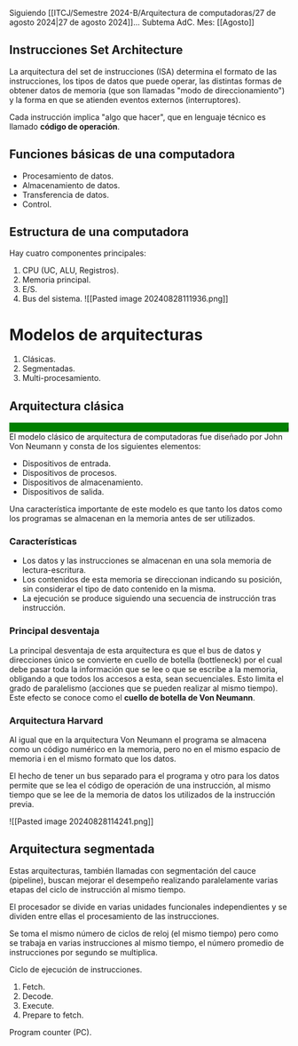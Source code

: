 Siguiendo [[ITCJ/Semestre 2024-B/Arquitectura de computadoras/27 de agosto 2024|27 de agosto 2024]]... 
Subtema AdC.
Mes: [[Agosto]]
## Instrucciones Set Architecture
La arquitectura del set de instrucciones (ISA) determina el formato de las instrucciones, los tipos de datos que puede operar, las distintas formas de obtener datos de memoria (que son llamadas "modo de direccionamiento") y la forma en que se atienden eventos externos (interruptores).

Cada instrucción implica "algo que hacer", que en lenguaje técnico es llamado **código de operación**.

## Funciones básicas de una computadora
- Procesamiento de datos.
- Almacenamiento de datos.
- Transferencia de datos.
- Control.

## Estructura de una computadora
Hay cuatro componentes principales:
1. CPU (UC, ALU, Registros).
2. Memoria principal.
3. E/S.
4. Bus del sistema.
![[Pasted image 20240828111936.png]]

# Modelos de arquitecturas
1. Clásicas.
2. Segmentadas.
3. Multi-procesamiento.

## Arquitectura clásica
<marquee
		 bgcolor="green"
		 direction="left"
		 ><b>Arquitectura Princeton / Mauchly-Eckert (Von Neumann)</b>-> Modelo de programa almacenado.
</marquee>
El modelo clásico de arquitectura de computadoras fue diseñado por John Von Neumann y consta de los siguientes elementos:
- Dispositivos de entrada.
- Dispositivos de procesos.
- Dispositivos de almacenamiento.
- Dispositivos de salida.

Una característica importante de este modelo es que tanto los datos como los programas se almacenan en la memoria antes de ser utilizados.

### Características
- Los datos y las instrucciones se almacenan en una sola memoria de lectura-escritura.
- Los contenidos de esta memoria se direccionan indicando su posición, sin considerar el tipo de dato contenido en la misma.
- La ejecución se produce siguiendo una secuencia de instrucción tras instrucción.

### Principal desventaja
La principal desventaja de esta arquitectura es que el bus de datos y direcciones único se convierte en cuello de botella (bottleneck) por el cual debe pasar toda la información que se lee o que se escribe a la memoria, obligando a que todos los accesos a esta, sean secuenciales. Esto limita el grado de paralelismo (acciones que se pueden realizar al mismo tiempo). Este efecto se conoce como el **cuello de botella de Von Neumann**.

### Arquitectura Harvard
Al igual que en la arquitectura Von Neumann el programa se almacena como un código numérico en la memoria, pero no en el mismo espacio de memoria i en el mismo formato que los datos.

El hecho de tener un bus separado para el programa y otro para los datos permite que se lea el código de operación de una instrucción, al mismo tiempo que se lee de la memoria de datos los utilizados de la instrucción previa.

![[Pasted image 20240828114241.png]]

## Arquitectura segmentada
Estas arquitecturas, también llamadas con segmentación del cauce (pipeline), buscan mejorar el desempeño realizando paralelamente varias etapas del ciclo de instrucción al mismo tiempo.

El procesador se divide en varias unidades funcionales independientes y se dividen entre ellas el procesamiento de las instrucciones.

Se toma el mismo número de ciclos de reloj (el mismo tiempo) pero como se trabaja en varias instrucciones al mismo tiempo, el número promedio de instrucciones por segundo se multiplica.

Ciclo de ejecución de instrucciones.
1. Fetch.
2. Decode.
3. Execute.
4. Prepare to fetch.

Program counter (PC).



